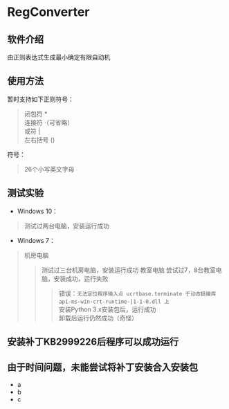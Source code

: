 # RegConverter

## 软件介绍
由正则表达式生成最小确定有限自动机

## 使用方法
暂时支持如下正则符号：
>闭包符   *  
>连接符   ·（可省略）  
>或符     |  
>左右括号 ()  

符号：
>26个小写英文字母

## 测试实验
* Windows 10：
>测试过两台电脑，安装运行成功

* Windows 7：
>机房电脑
>>测试过三台机房电脑，安装运行成功
>教室电脑
>>尝试过7，8台教室电脑，安装成功，运行失败
>>>错误：`无法定位程序输入点 ucrtbase.terminate 于动态链接库 api-ms-win-crt-runtime-|1-1-0.dll 上`  
>>>安装Python 3.x安装包后，运行成功  
>>>卸载后运行仍然成功（奇怪）  

## 安装补丁KB2999226后程序可以成功运行

## 由于时间问题，未能尝试将补丁安装合入安装包
* a
* b
* c
